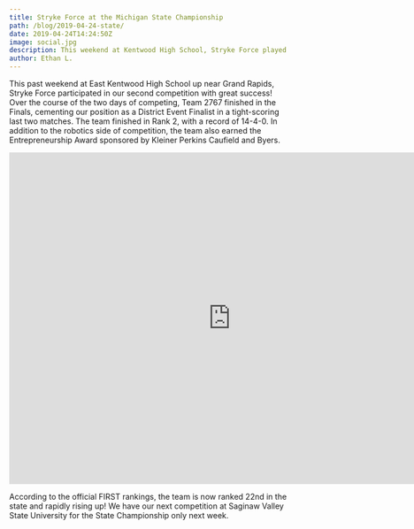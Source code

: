 ```yaml
---
title: Stryke Force at the Michigan State Championship
path: /blog/2019-04-24-state/
date: 2019-04-24T14:24:50Z
image: social.jpg
description: This weekend at Kentwood High School, Stryke Force played in its second district competition, and competed with over 40 other teams from arounf the state.
author: Ethan L.
---
```


This past weekend at East Kentwood High School up near Grand Rapids, Stryke Force participated in our second competition with great success! Over the course of the two days of competing, Team 2767 finished in the Finals, cementing our position as a District Event Finalist in a tight-scoring last two matches. The team finished in Rank 2, with a record of 14-4-0. In addition to the robotics side of competition, the team also earned the Entrepreneurship Award sponsored by Kleiner Perkins Caufield and Byers. 

<iframe src="https://strykeforce.smugmug.com/frame/slideshow?key=MGfCkj&autoStart=1&captions=0&navigation=0&playButton=0&randomize=0&speed=3&transition=fade&transitionSpeed=2" width="800" height="600" frameborder="no" scrolling="no"></iframe>


According to the official FIRST rankings, the team is now ranked 22nd in the state and rapidly rising up! We have our next competition at Saginaw Valley State University for the State Championship only next week. 



